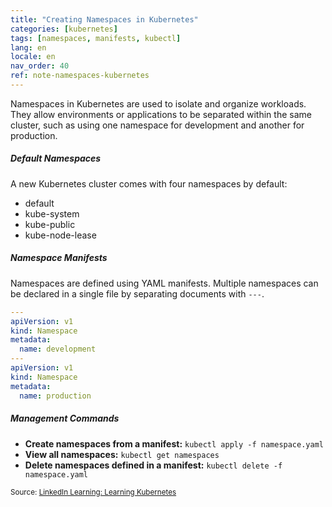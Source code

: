 ```yaml
---
title: "Creating Namespaces in Kubernetes"
categories: [kubernetes]
tags: [namespaces, manifests, kubectl]
lang: en
locale: en
nav_order: 40
ref: note-namespaces-kubernetes
---
```

Namespaces in Kubernetes are used to isolate and organize workloads. They allow environments or applications to be separated within the same cluster, such as using one namespace for development and another for production.

##### Default Namespaces
A new Kubernetes cluster comes with four namespaces by default:

- default  
- kube-system  
- kube-public  
- kube-node-lease  

##### Namespace Manifests
Namespaces are defined using YAML manifests. Multiple namespaces can be declared in a single file by separating documents with `---`.

```yaml
---
apiVersion: v1
kind: Namespace
metadata:
  name: development
---
apiVersion: v1
kind: Namespace
metadata:
  name: production
```

##### Management Commands
- **Create namespaces from a manifest:** `kubectl apply -f namespace.yaml`  
- **View all namespaces:** `kubectl get namespaces`  
- **Delete namespaces defined in a manifest:** `kubectl delete -f namespace.yaml`  

<small> Source: [LinkedIn Learning: Learning Kubernetes](https://www.linkedin.com/learning/learning-kubernetes-16086900)</small>